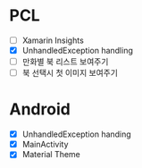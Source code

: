 # PCL
- [ ] Xamarin Insights
- [x] UnhandledException handling
- [ ] 만화별 북 리스트 보여주기
- [ ] 북 선택시 첫 이미지 보여주기

# Android
- [x] UnhandledException handing
- [x] MainActivity
- [x] Material Theme
